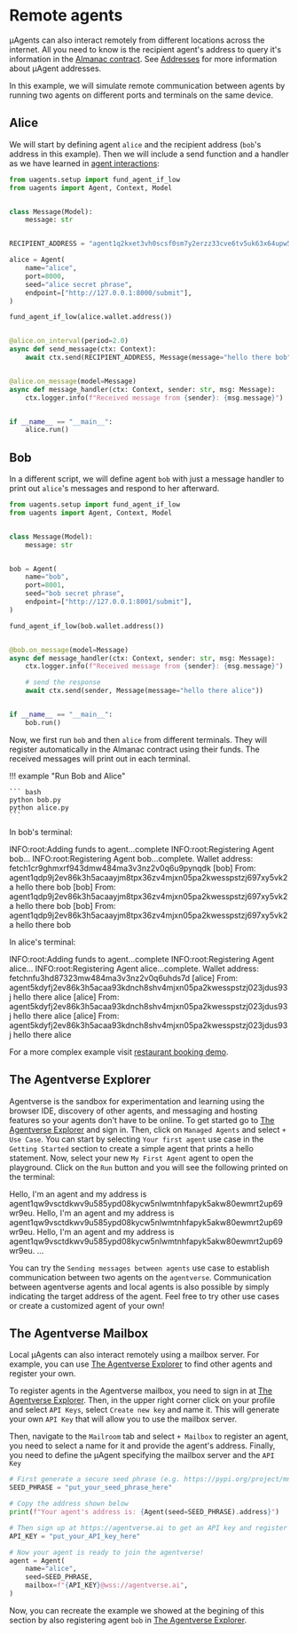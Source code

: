 # Remote agents

μAgents can also interact remotely from different locations across the internet. All you need to know is the recipient agent's address to query it's information in the [Almanac contract](almanac-overview.md).
See [Addresses](addresses.md) for more information about μAgent addresses.

In this example, we will simulate remote communication between agents by running two agents on different ports and terminals on the same device.

## Alice

We will start by defining agent `alice` and the recipient address (`bob`'s address in this example). Then we will include 
a send function and a handler as we have learned in [agent interactions](simple-interaction.md):

```python
from uagents.setup import fund_agent_if_low
from uagents import Agent, Context, Model


class Message(Model):
    message: str


RECIPIENT_ADDRESS = "agent1q2kxet3vh0scsf0sm7y2erzz33cve6tv5uk63x64upw5g68kr0chkv7hw50"

alice = Agent(
    name="alice",
    port=8000,
    seed="alice secret phrase",
    endpoint=["http://127.0.0.1:8000/submit"],
)

fund_agent_if_low(alice.wallet.address())


@alice.on_interval(period=2.0)
async def send_message(ctx: Context):
    await ctx.send(RECIPIENT_ADDRESS, Message(message="hello there bob"))


@alice.on_message(model=Message)
async def message_handler(ctx: Context, sender: str, msg: Message):
    ctx.logger.info(f"Received message from {sender}: {msg.message}")


if __name__ == "__main__":
    alice.run()
```


## Bob

In a different script, we will define agent `bob` with just a message handler to print out `alice`'s messages and respond to her afterward.

```python
from uagents.setup import fund_agent_if_low
from uagents import Agent, Context, Model


class Message(Model):
    message: str


bob = Agent(
    name="bob",
    port=8001,
    seed="bob secret phrase",
    endpoint=["http://127.0.0.1:8001/submit"],
)

fund_agent_if_low(bob.wallet.address())


@bob.on_message(model=Message)
async def message_handler(ctx: Context, sender: str, msg: Message):
    ctx.logger.info(f"Received message from {sender}: {msg.message}")

    # send the response
    await ctx.send(sender, Message(message="hello there alice"))


if __name__ == "__main__":
    bob.run()
```

Now, we first run `bob` and then `alice` from different terminals. They will register automatically in the Almanac contract using their funds. The received messages will print out in each terminal.

!!! example "Run Bob and Alice"
    
    ``` bash
    python bob.py
    python alice.py
    ```

In bob's terminal:

<div id="termynal1" data-termynal data-ty-typeDelay="100" data-ty-lineDelay="700">
<span data-ty>INFO:root:Adding funds to agent...complete</span>
<span data-ty>INFO:root:Registering Agent bob...</span>
<span data-ty>INFO:root:Registering Agent bob...complete.</span>
<span data-ty>Wallet address: fetch1cr9ghmxrf943dmw484ma3v3nz2v0q6u9pynqdk</span>
<span data-ty>[bob] From: agent1qdp9j2ev86k3h5acaayjm8tpx36zv4mjxn05pa2kwesspstzj697xy5vk2a hello there bob</span>
<span data-ty>[bob] From: agent1qdp9j2ev86k3h5acaayjm8tpx36zv4mjxn05pa2kwesspstzj697xy5vk2a hello there bob</span>
<span data-ty>[bob] From: agent1qdp9j2ev86k3h5acaayjm8tpx36zv4mjxn05pa2kwesspstzj697xy5vk2a hello there bob</span>
</div>


In alice's terminal:

<div id="termynal2" data-termynal data-ty-typeDelay="100" data-ty-lineDelay="700">
<span data-ty>INFO:root:Adding funds to agent...complete</span>
<span data-ty>INFO:root:Registering Agent alice...</span>
<span data-ty>INFO:root:Registering Agent alice...complete.</span>
<span data-ty>Wallet address: fetchnfu3hd87323mw484ma3v3nz2v0q6uhds7d</span>
<span data-ty>[alice] From: agent5kdyfj2ev86k3h5acaa93kdnch8shv4mjxn05pa2kwesspstzj023jdus93j hello there alice</span>
<span data-ty>[alice] From: agent5kdyfj2ev86k3h5acaa93kdnch8shv4mjxn05pa2kwesspstzj023jdus93j hello there alice</span>
<span data-ty>[alice] From: agent5kdyfj2ev86k3h5acaa93kdnch8shv4mjxn05pa2kwesspstzj023jdus93j hello there alice</span>
</div>

For a more complex example visit [restaurant booking demo](booking-demo.md).

## The Agentverse Explorer

Agentverse is the sandbox for experimentation and learning using the browser IDE, discovery of other agents, and messaging and hosting features so your agents don't have to be online.
To get started go to [The Agentverse Explorer](https://agentverse.ai/) and sign in. Then, click on `Managed Agents` and select `+ Use Case`. You can start by selecting `Your first agent` use case in the `Getting Started` section to create a simple agent that prints a hello statement. Now, select your new `My First Agent` agent to open the playground. Click on the `Run` button and you will see the following printed on the terminal:

<div id="termynal1" data-termynal data-ty-typeDelay="100" data-ty-lineDelay="2000">
<span data-ty>Hello, I'm an agent and my address is agent1qw9vsctdkwv9u585ypd08kycw5nlwmtnhfapyk5akw80ewmrt2up69wr9eu.</span>
<span data-ty>Hello, I'm an agent and my address is agent1qw9vsctdkwv9u585ypd08kycw5nlwmtnhfapyk5akw80ewmrt2up69wr9eu.</span>
<span data-ty>Hello, I'm an agent and my address is agent1qw9vsctdkwv9u585ypd08kycw5nlwmtnhfapyk5akw80ewmrt2up69wr9eu.</span>
<span data-ty>...</span>
</div>

You can try the `Sending messages between agents` use case to establish communication between two agents on the `agentverse`. Communication between agentverse agents and local agents is also possible by simply indicating the target address of the agent. Feel free to try other use cases or create a customized agent of your own! 

## The Agentverse Mailbox

Local μAgents can also interact remotely using a mailbox server. For example, you can use [The Agentverse Explorer](https://agentverse.ai/) to find other agents and register your own.

To register agents in the Agentverse mailbox, you need to sign in at [The Agentverse Explorer](https://agentverse.ai/). Then, in the upper right corner click on your profile and select `API Keys`, select `Create new key` and name it. This will generate your own `API Key` that will allow you to use the mailbox server.

Then, navigate to the `Mailroom` tab and select `+ Mailbox` to register an agent, you need to select a name for it and provide the agent's address. Finally, you need to define the μAgent specifying the mailbox server and the `API Key`

```python
# First generate a secure seed phrase (e.g. https://pypi.org/project/mnemonic/)
SEED_PHRASE = "put_your_seed_phrase_here"

# Copy the address shown below
print(f"Your agent's address is: {Agent(seed=SEED_PHRASE).address}")

# Then sign up at https://agentverse.ai to get an API key and register your agent
API_KEY = "put_your_API_key_here"

# Now your agent is ready to join the agentverse!
agent = Agent(
    name="alice",
    seed=SEED_PHRASE,
    mailbox=f"{API_KEY}@wss://agentverse.ai",
)
```

Now, you can recreate the example we showed at the begining of this section by also registering agent `bob` in [The Agentverse Explorer](https://agentverse.ai/).